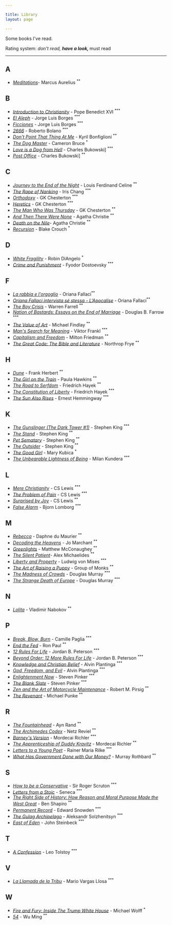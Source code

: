```yaml
---

title: Library
layout: page

---
```


Some books I've read. 

Rating system: <sup>*</sup> don't read, <sup>**</sup> have a look, <sup>***</sup> must read

---

## A

* [_Meditations_](https://www.goodreads.com/book/show/61348881-meditations)- Marcus Aurelius <sup>**</sup>

## B

* [_Introduction to Christianity_](https://www.goodreads.com/book/show/638182.Introduction_to_Christianity) - Pope Benedict XVI <sup>***</sup>
* [_El Aleph_](https://www.goodreads.com/book/show/21795321-el-aleph) - Jorge Luis Borges <sup>***</sup>
* [_Ficciones_](https://www.goodreads.com/book/show/426504.Ficciones) - Jorge Luis Borges <sup>***</sup>
* [_2666_](https://www.goodreads.com/book/show/63032.2666) - Roberto Bolano <sup>***</sup>
* [_Don't Point That Thing At Me_](https://www.goodreads.com/book/show/22598061-don-t-point-that-thing-at-me) - Kyril Bonfiglioni <sup>**</sup>
* [_The Dog Master_](https://www.goodreads.com/book/show/22238176-the-dog-master) - Cameron Bruce <sup>*</sup>
* [_Love is a Dog from Hell_](https://www.goodreads.com/book/show/6563890-love-is-a-dog-from-hell) - Charles Bukowski] <sup>***</sup>
* [_Post Office_](https://www.goodreads.com/book/show/40409718-post-office) - Charles Bukowski] <sup>**</sup>

## C

* [_Journey to the End of the Night_](https://www.goodreads.com/book/show/677992.Journey_to_the_End_of_the_Night) - Louis Ferdinand Celine <sup>**</sup>
* [_The Rape of Nanking_](https://www.goodreads.com/book/show/95784.The_Rape_of_Nanking) - Iris Chang <sup>***</sup>
* [_Orthodoxy_](https://www.goodreads.com/book/show/87665.Orthodoxy) - GK Chesterton <sup>***</sup>
* [_Heretics_](https://www.goodreads.com/book/show/612143.Heretics) - GK Chesterton <sup>***</sup>
* [_The Man Who Was Thursday_](https://www.goodreads.com/book/show/184419.The_Man_Who_Was_Thursday) - GK Chesterton <sup>**</sup>
* [_And Then There Were None_](https://www.goodreads.com/book/show/46265792-and-then-there-were-none) - Agatha Christie <sup>**</sup>
* [_Death on the Nile_](https://www.goodreads.com/book/show/131359.Death_on_the_Nile)- Agatha Christie <sup>**</sup>
* [_Recursion_](https://www.goodreads.com/book/show/42046112-recursion) - Blake Crouch <sup>*</sup>

## D

* [_White Fragility_](https://www.goodreads.com/book/show/43708708-white-fragility) - Robin DiAngelo <sup>*</sup>
* [_Crime and Punishment_](https://www.goodreads.com/book/show/20351058-crime-and-punishment) - Fyodor Dostoevsky <sup>***</sup>

## F


* [_La rabbia e l'orgoglio_](https://www.goodreads.com/book/show/70693.La_rabbia_e_l_orgoglio) - Oriana Fallaci<sup>**</sup>
* [_Oriana Fallaci intervista sé stessa - L'Apocalise_](https://www.goodreads.com/book/show/2677219-oriana-fallaci-intervista-s-stessa---l-apocalisse) - Oriana Fallaci<sup>**</sup>
* [_The Boy Crisis_](https://www.goodreads.com/book/show/37854870-the-boy-crisis) - Warren Farrell <sup>**</sup>
* [_Nation of Bastards: Essays on the End of Marriage_](https://www.goodreads.com/book/show/2145716.Nation_of_Bastards) - Douglas B. Farrow <sup>***</sup>
* [_The Value of Art_](https://www.goodreads.com/book/show/13641387-the-value-of-art) - Michael Findlay <sup>**</sup>
* [_Man's Search for Meaning_](https://www.goodreads.com/book/show/17204679-man-s-search-for-meaning) - Viktor Frankl <sup>***</sup>
* [_Capitalism and Freedom_](https://www.goodreads.com/book/show/51877.Capitalism_and_Freedom) - Milton Friedman <sup>**</sup>
* [_The Great Code: The Bible and Literature_](https://www.goodreads.com/book/show/318117.The_Great_Code) - Northrop Frye <sup>**</sup>

## H


* [_Dune_](https://www.goodreads.com/book/show/44767458-dune) - Frank Herbert <sup>**</sup>
* [_The Girl on the Train_](https://www.goodreads.com/book/show/22557272-the-girl-on-the-train) - Paula Hawkins <sup>**</sup>
* [_The Road to Serfdom_](https://www.goodreads.com/book/show/299215.The_Road_to_Serfdom) - Friedrich Hayek <sup>**</sup>
* [_The Constitution of Liberty_](https://www.goodreads.com/book/show/1044658.The_Constitution_of_Liberty) - Friedrich Hayek <sup>***</sup>
* [_The Sun Also Rises_](https://www.goodreads.com/book/show/3876.The_Sun_Also_Rises) - Ernest Hemmingway <sup>***</sup>


## K

* [_The Gunslinger (The Dark Tower #1)_](https://www.goodreads.com/book/show/43615.The_Gunslinger) - Stephen King <sup>***</sup>
* [_The Stand_](https://www.goodreads.com/book/show/87591651-the-stand) - Stephen King <sup>**</sup>
* [_Pet Sematary_](https://www.goodreads.com/book/show/33124137-pet-sematary) - Stephen King <sup>**</sup>
* [_The Outsider_](https://www.goodreads.com/book/show/36124936-the-outsider) - Stephen King <sup>**</sup>
* [_The Good Girl_](https://www.goodreads.com/book/show/18812405-the-good-girl) - Mary Kubica <sup>*</sup>
* [_The Unbearable Lightness of Being_](https://www.goodreads.com/book/show/96573.The_Unbearable_Lightness_of_Being) - Milan Kundera <sup>***</sup>

## L


* [_Mere Christianity_](https://www.goodreads.com/book/show/40792344-mere-christianity) - CS Lewis <sup>***</sup>
* [_The Problem of Pain_](https://www.goodreads.com/book/show/13650513-the-problem-of-pain) - CS Lewis <sup>***</sup>
* [_Surprised by Joy_](https://www.goodreads.com/book/show/121732.Surprised_by_Joy) - CS Lewis <sup>**</sup>
* [_False Alarm_](https://www.goodreads.com/book/show/49089453-false-alarm) - Bjorn Lomborg <sup>***</sup>

## M

* [_Rebecca_](https://www.goodreads.com/book/show/17899948-rebecca) - Daphne du Maurier <sup>**</sup>
* [_Decoding the Heavens_](https://www.goodreads.com/book/show/5456216-decoding-the-heavens) - Jo Marchant <sup>**</sup>
* [_Greenlights_](https://www.goodreads.com/book/show/52838315-greenlights) - Matthew McConaughey <sup>**</sup>
* [_The Silent Patient_](https://www.goodreads.com/book/show/40097951-the-silent-patient)- Alex Michaelides <sup>**</sup>
* [_Liberty and Property_](https://www.goodreads.com/book/show/6727005-liberty-and-property) - Ludwig von Mises <sup>***</sup>
* [_The Art of Raising a Puppy_](https://www.goodreads.com/book/show/57258037-the-art-of-raising-a-puppy) - Group of Monks <sup>**</sup>
* [_The Madness of Crowds_](https://www.goodreads.com/book/show/44667183-the-madness-of-crowds) - Douglas Murray <sup>***</sup>
* [_The Strange Death of Europe_](https://www.goodreads.com/book/show/33584231-the-strange-death-of-europe) - Douglas Murray <sup>***</sup>

## N

* [_Lolita_](https://www.goodreads.com/book/show/7604.Lolita) - Vladimir Nabokov <sup>**</sup>

## P

* [_Break, Blow, Burn_](https://www.goodreads.com/book/show/48258.Break_Blow_Burn) - Camille Paglia <sup>***</sup>
* [_End the Fed_](https://www.goodreads.com/book/show/6388946-end-the-fed) - Ron Paul <sup>**</sup>
* [_12 Rules For Life_](https://www.goodreads.com/book/show/30257963-12-rules-for-life) - Jordan B. Peterson <sup>***</sup>
* [_Beyond Order: 12 More Rules For Life_](https://www.goodreads.com/book/show/56019043-beyond-order) - Jordan B. Peterson <sup>***</sup>
* [_Knowledge and Christian Belief_](https://www.goodreads.com/book/show/22962483-knowledge-and-christian-belief) - Alvin Plantinga <sup>***</sup>
* [_God, Freedom, and Evil_](https://www.goodreads.com/book/show/496895.God_Freedom_and_Evil) - Alvin Plantinga <sup>***</sup>
* [_Enlightenment Now_](https://www.goodreads.com/book/show/35696171-enlightenment-now) - Steven Pinker <sup>***</sup>
* [_The Blank Slate_](https://www.goodreads.com/book/show/48618164-the-blank-slate) - Steven Pinker <sup>***</sup>
* [_Zen and the Art of Motorcycle Maintenance_](https://www.goodreads.com/book/show/629.Zen_and_the_Art_of_Motorcycle_Maintenance) - Robert M. Pirsig <sup>**</sup>
* [_The Revenant_](https://www.goodreads.com/book/show/22836957-the-revenant) - Michael Punke <sup>**</sup>

## R

* [_The Fountainhead_](https://www.goodreads.com/book/show/2122.The_Fountainhead) - Ayn Rand <sup>**</sup>
* [_The Archimedes Codex_](https://www.goodreads.com/book/show/28927936-the-archimedes-codex) - Netz Reviel <sup>**</sup>
* [_Barney's Version_](https://www.goodreads.com/book/show/196564.Barney_s_Version) - Mordecai Richler <sup>***</sup>
* [_The Apprenticeship of Duddy Kravitz_](https://www.goodreads.com/book/show/203073.The_Apprenticeship_of_Duddy_Kravitz) - Mordecai Richler <sup>**</sup>
* [_Letters to a Young Poet_](https://www.goodreads.com/book/show/46199.Letters_to_a_Young_Poet) - Rainer Maria Rilke <sup>***</sup>
* [_What Has Government Done with Our Money?_](https://www.goodreads.com/book/show/81977.What_Has_Government_Done_to_Our_Money_and_The_Case_for_a_100_Percent_Gold_Dollar) - Murray Rothbard <sup>**</sup>

## S

* [_How to be a Conservative_](https://www.goodreads.com/book/show/22511969-how-to-be-a-conservative) - Sir Roger Scruton <sup>***</sup>
* [_Letters from a Stoic_](https://www.goodreads.com/book/show/97411.Letters_from_a_Stoic) - Seneca <sup>***</sup>
* [_The Right Side of History: How Reason and Moral Purpose Made the West Great_](https://www.goodreads.com/book/show/42649659-the-right-side-of-history) - Ben Shapiro <sup>**</sup>
* [_Permanent Record_](https://www.goodreads.com/book/show/46223297-permanent-record) - Edward Snowden <sup>***</sup>
* [_The Gulag Archipelago_](https://www.goodreads.com/book/show/691665.The_Gulag_Archipelago_1918_1956) - Aleksandr Solzhenitsyn <sup>***</sup>
* [_East of Eden_](https://www.goodreads.com/book/show/8132407-east-of-eden) - John Steinbeck <sup>***</sup>

## T

* [_A Confession_](https://www.goodreads.com/book/show/51736406-a-confession) - Leo Tolstoy <sup>***</sup>

## V

* [_La Llamada de la Tribu_](https://www.goodreads.com/book/show/38649613-la-llamada-de-la-tribu) - Mario Vargas Llosa <sup>***</sup>

## W

* [_Fire and Fury: Inside The Trump White House_](https://www.goodreads.com/book/show/36595101-fire-and-fury) - Michael Wolff <sup>*</sup>
* [_54_](https://www.goodreads.com/book/show/333785.54) - Wu Ming <sup>**</sup>

